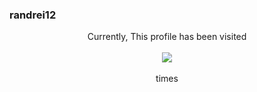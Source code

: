 ### randrei12

<p align="center"> 
  Currently, This profile has been visited<br><br>
  <img src="https://profile-counter.glitch.me/randrei12/count.svg" /><br><br>
  times
</p>

